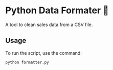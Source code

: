 # Python Data Formater 🧹

A tool to clean sales data from a CSV file.

## Usage

To run the script, use the command:

`python formatter.py`